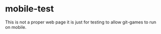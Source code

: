 # mobile-test


This is not a proper web page it is just for testing to allow git-games to run on mobile.
